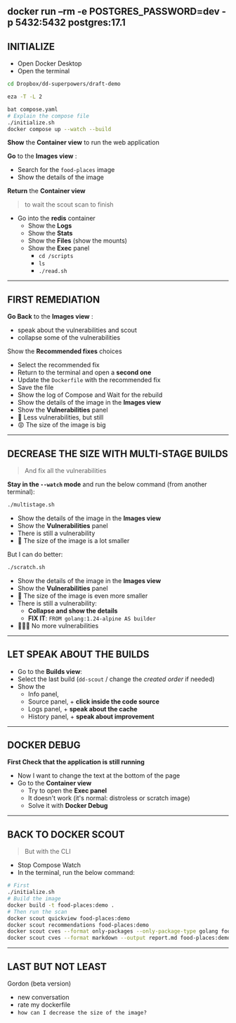 docker run –rm -e POSTGRES_PASSWORD=dev -p 5432:5432 postgres:17.1
------------
## INITIALIZE

- Open Docker Desktop
- Open the terminal
```bash
cd Dropbox/dd-superpowers/draft-demo

eza -T -L 2

bat compose.yaml
# Explain the compose file
./initialize.sh
docker compose up --watch --build
```

**Show** the **Container view** to run the web application

**Go** to the **Images view** :
- Search for the `food-places` image
- Show the details of the image


**Return** the **Container view**
> to wait the scout scan to finish
- Go into the **redis** container
  - Show the **Logs**
  - Show the **Stats**
  - Show the **Files** (show the mounts)
  - Show the **Exec** panel 
    - `cd /scripts`
    - `ls`
    - `./read.sh`

------------
## FIRST REMEDIATION

**Go Back** to the **Images view** :
- speak about the vulnerabilities and scout
- collapse some of the vulnerabilities

Show the **Recommended fixes** choices
- Select the recommended fix
- Return to the terminal and open a **second one**
- Update the `Dockerfile` with the recommended fix
- Save the file
- Show the log of Compose and Wait for the rebuild
- Show the details of the image in the **Images view**
- Show the **Vulnerabilities** panel
- 🎉 Less vulnerabilities, but still
- 😡 The size of the image is big

------------
## DECREASE THE SIZE WITH MULTI-STAGE BUILDS
> And fix all the vulnerabilities

**Stay in the `--watch` mode** and run the below command (from another terminal):
```bash
./multistage.sh
```
- Show the details of the image in the **Images view**
- Show the **Vulnerabilities** panel
- There is still a vulnerability
- 🙂 The size of the image is a lot smaller

But I can do better:
```bash
./scratch.sh
```
- Show the details of the image in the **Images view**
- Show the **Vulnerabilities** panel
- 🙂 The size of the image is even more smaller
- There is still a vulnerability: 
  - **Collapse and show the details**
  - **FIX IT**: `FROM golang:1.24-alpine AS builder`
- 🎉🎉🎉 No more vulnerabilities


------------
## LET SPEAK ABOUT THE **BUILDS** 

- Go to the **Builds view**:
- Select the last build (`dd-scout` / change the *created order* if needed)
- Show the 
  - Info panel, 
  - Source panel, + **click inside the code source**
  - Logs panel, + **speak about the cache**
  - History panel, + **speak about improvement**

------------
## DOCKER DEBUG

**First Check that the application is still running**

- Now I want to change the text at the bottom of the page
- Go to the **Container view**
  - Try to open the **Exec panel**
  - It doesn't work (it's normal: distroless or scratch image)
  - Solve it with **Docker Debug**

------------
## BACK TO DOCKER SCOUT
> But with the CLI

- Stop Compose Watch
- In the terminal, run the below command:
```bash
# First
./initialize.sh
# Build the image
docker build -t food-places:demo .
# Then run the scan
docker scout quickview food-places:demo
docker scout recommendations food-places:demo
docker scout cves --format only-packages --only-package-type golang food-places:demo
docker scout cves --format markdown --output report.md food-places:demo

```

------------
## LAST BUT NOT LEAST
Gordon (beta version)
- new conversation
- rate my dockerfile
- `how can I decrease the size of the image?`
